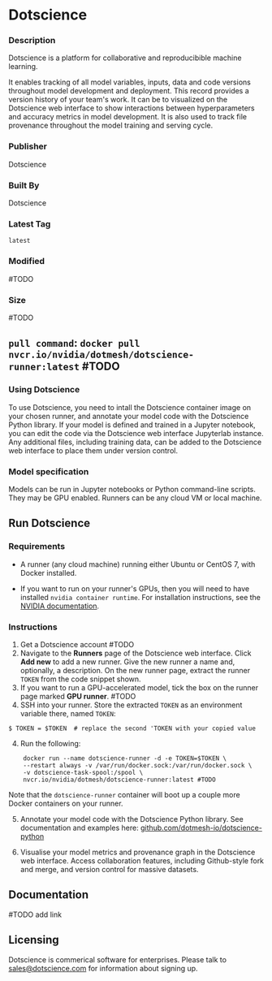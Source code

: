 # Dotscience

### Description
Dotscience is a platform for collaborative and reproducibible machine learning. 

It enables tracking of all model variables, inputs, data and code versions throughout model development and deployment. This record provides a version history of your team's work. It can be to visualized on the Dotscience web interface to show interactions between hyperparameters and accuracy metrics in model development. It is also used to track file provenance throughout the model training and serving cycle. 

### Publisher
Dotscience

### Built By
Dotscience

### Latest Tag
`latest`

### Modified
 #TODO
### Size
 #TODO



## **`pull command`:** `docker pull nvcr.io/nvidia/dotmesh/dotscience-runner:latest` #TODO

### Using Dotscience
To use Dotscience, you need to intall the Dotscience container image on your chosen runner, and annotate your model code with the Dotscience Python library. If your model is defined and trained in a Jupyter notebook, you can edit the code via the Dotscience web interface Jupyterlab instance. Any additional files, including training data, can be added to the Dotscience web interface to place them under version control.


### Model specification
Models can be run in Jupyter notebooks or Python command-line scripts. They may be GPU enabled. Runners can be any cloud VM or local machine. 

## Run Dotscience
### Requirements
* A runner (any cloud machine) running either Ubuntu or CentOS 7, with Docker installed.

* If you want to run on your runner's GPUs, then you will need to have installed `nvidia container runtime`. For installation instructions, see the [NVIDIA documentation](https://github.com/NVIDIA/nvidia-container-runtime).


### Instructions

1. Get a Dotscience account #TODO
2. Navigate to the **Runners** page of the Dotscience web interface. Click **Add new** to add a new runner. Give the new runner a name and, optionally, a description. On the new runner page, extract the runner `TOKEN` from the code snippet shown.
3. If you want to run a GPU-accelerated model, tick the box on the runner page marked **GPU runner**. #TODO
3. SSH into your runner. Store the extracted `TOKEN` as an environment variable there, named `TOKEN`:
```
$ TOKEN = $TOKEN  # replace the second 'TOKEN with your copied value
```
4.  Run the following:

```
    docker run --name dotscience-runner -d -e TOKEN=$TOKEN \
    --restart always -v /var/run/docker.sock:/var/run/docker.sock \
    -v dotscience-task-spool:/spool \
    nvcr.io/nvidia/dotmesh/dotscience-runner:latest #TODO
```

Note that the `dotscience-runner` container will boot up a couple more Docker containers on your runner. 

5. Annotate your model code with the Dotscience Python library. See documentation and examples here: [github.com/dotmesh-io/dotscience-python](https://github.com/dotmesh-io/dotscience-python)

6. Visualise your model metrics and provenance graph in the Dotscience web interface. Access collaboration features, including Github-style fork and merge, and version control for massive datasets.

## Documentation
#TODO add link

## Licensing
Dotscience is commerical software for enterprises. Please talk to sales@dotscience.com for information about signing up.